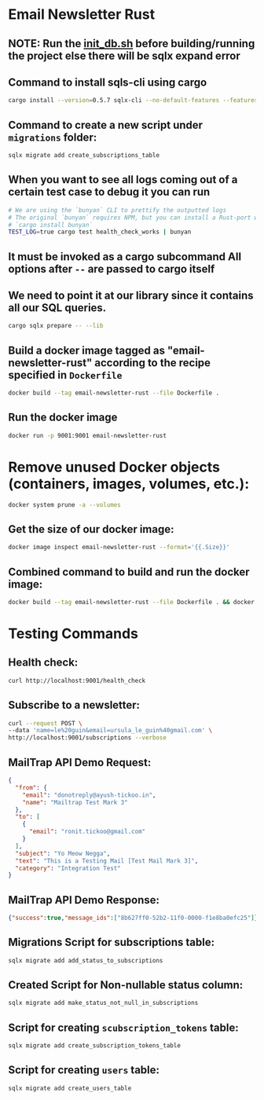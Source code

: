 # Email Newsletter Rust

## NOTE: Run the [init_db.sh](./scripts/init_db.sh) before building/running the project else there will be sqlx expand error

## Command to install sqls-cli using cargo
```bash
cargo install --version=0.5.7 sqlx-cli --no-default-features --features postgres
```
## Command to create a new script under `migrations` folder:
```bash
sqlx migrate add create_subscriptions_table
```

## When you want to see all logs coming out of a certain test case to debug it you can run
```bash
# We are using the `bunyan` CLI to prettify the outputted logs
# The original `bunyan` requires NPM, but you can install a Rust-port with
# `cargo install bunyan`
TEST_LOG=true cargo test health_check_works | bunyan
```

## It must be invoked as a cargo subcommand All options after `--` are passed to cargo itself 
## We need to point it at our library since it contains all our SQL queries.
```bash
cargo sqlx prepare -- --lib
```

## Build a docker image tagged as "email-newsletter-rust" according to the recipe specified in `Dockerfile`
```bash
docker build --tag email-newsletter-rust --file Dockerfile .
```

## Run the docker image
```bash
docker run -p 9001:9001 email-newsletter-rust
```

# Remove unused Docker objects (containers, images, volumes, etc.):
```bash
docker system prune -a --volumes
```

## Get the size of our docker image:
```bash
docker image inspect email-newsletter-rust --format='{{.Size}}'
```

## Combined command to build and run the docker image:
```bash
docker build --tag email-newsletter-rust --file Dockerfile . && docker run -p 9001:9001 email-newsletter-rust
```

# Testing Commands

## Health check:
```bash
curl http://localhost:9001/health_check
```

## Subscribe to a newsletter:
```bash
curl --request POST \
--data 'name=le%20guin&email=ursula_le_guin%40gmail.com' \
http://localhost:9001/subscriptions --verbose
``` 

## MailTrap API Demo Request:
```json
{
  "from": {
    "email": "donotreply@ayush-tickoo.in",
    "name": "Mailtrap Test Mark 3"
  },
  "to": [
    {
      "email": "ronit.tickoo@gmail.com"
    }
  ],
  "subject": "Yo Meow Negga",
  "text": "This is a Testing Mail [Test Mail Mark 3]",
  "category": "Integration Test"
}
```
## MailTrap API Demo Response:
```json
{"success":true,"message_ids":["8b627ff0-52b2-11f0-0000-f1e8ba0efc25"]}
```


## Migrations Script for subscriptions table:
```bash
sqlx migrate add add_status_to_subscriptions
```

## Created Script for Non-nullable status column:
```bash
sqlx migrate add make_status_not_null_in_subscriptions
```

## Script for creating `scubscription_tokens` table:
```bash
sqlx migrate add create_subscription_tokens_table
```

## Script for creating `users` table:
```bash
sqlx migrate add create_users_table
```